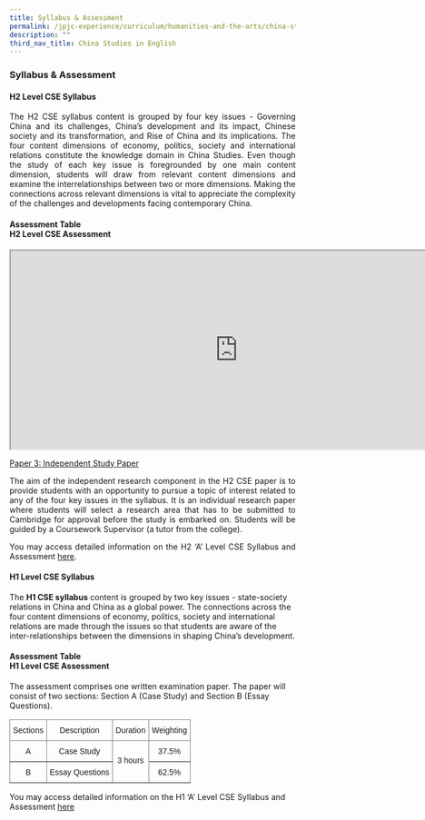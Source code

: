 ```yaml
---
title: Syllabus & Assessment
permalink: /jpjc-experience/curriculum/humanities-and-the-arts/china-studies-in-english/syllabus-assessment/
description: ""
third_nav_title: China Studies in English
---
```

### **Syllabus & Assessment**

#### **H2 Level CSE Syllabus**
<p align=justify>
The H2 CSE syllabus content is grouped by four key issues - Governing China and its challenges, China’s development and its impact, Chinese society and its transformation, and Rise of China and its implications. The four content dimensions of economy, politics, society and international relations constitute the knowledge domain in China Studies. Even though the study of each key issue is foregrounded by one main content dimension, students will draw from relevant content dimensions and examine the interrelationships between two or more dimensions. Making the connections across relevant dimensions is vital to appreciate the complexity of the challenges and developments facing contemporary China.
</p>

#### **Assessment Table**<br>**H2 Level CSE Assessment**
<center>
<iframe src="https://docs.google.com/document/d/e/2PACX-1vTDXMKzo8HVFyZM4F-ddfXK98Gnj_C31bmYF2Z01qj4a5LQ4N7p4nVrZ88rihrTRC_-o1bpMQmUGwEd/pub?embedded=true" width=800px height=350px scrolling="no"></iframe>
</center>

<u>Paper 3: Independent Study Paper</u>
<p align=justify>
The aim of the independent research component in the H2 CSE paper is to provide students with an opportunity to pursue a topic of interest related to any of the four key issues in the syllabus. It is an individual research paper where students will select a research area that has to be submitted to Cambridge for approval before the study is embarked on. Students will be guided by a Coursework Supervisor (a tutor from the college).
</p>
<p align=justify>
You may access detailed information on the H2 ‘A’ Level CSE Syllabus and Assessment <a href="/files/9628_y21_sy_schoolcandidates.pdf">here</a>.
</p>

#### **H1 Level CSE Syllabus**
The **H1 CSE syllabus** content is grouped by two key issues - state-society relations in China and China as a global power. The connections across the four content dimensions of economy, politics, society and international relations are made through the issues so that students are aware of the inter-relationships between the dimensions in shaping China’s development.  

#### **Assessment Table**<br>**H1 Level CSE Assessment**
The assessment comprises one written examination paper. The paper will consist of two sections: Section A (Case Study) and Section B (Essay Questions).

<style type="text/css">
.tg  {border-collapse:collapse;border-spacing:0;}
.tg td{border-color:black;border-style:solid;border-width:1px;font-family:Arial, sans-serif;font-size:14px;
  overflow:hidden;padding:10px 5px;word-break:normal;}
.tg th{border-color:black;border-style:solid;border-width:1px;font-family:Arial, sans-serif;font-size:14px;
  font-weight:normal;overflow:hidden;padding:10px 5px;word-break:normal;}
.tg .tg-c3ow{border-color:inherit;text-align:center;vertical-align:top}
</style>
<table class="tg">
<thead>
  <tr>
    <th class="tg-c3ow">Sections</th>
    <th class="tg-c3ow">Description</th>
    <th class="tg-c3ow">Duration</th>
    <th class="tg-c3ow">Weighting</th>
  </tr>
</thead>
<tbody>
  <tr>
    <td class="tg-c3ow">A</td>
    <td class="tg-c3ow">Case Study</td>
    <td class="tg-c3ow" rowspan="2"><br>3 hours<br></td>
    <td class="tg-c3ow">37.5%</td>
  </tr>
  <tr>
    <td class="tg-c3ow">B</td>
    <td class="tg-c3ow">Essay Questions</td>
    <td class="tg-c3ow">62.5%</td>
  </tr>
</tbody>
</table>

You may access detailed information on the H1 ‘A’ Level CSE Syllabus and Assessment [here](/files/8628_y21_sy.pdf)